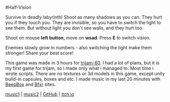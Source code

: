 #Half-Vision

Survive in deadly labyrinth!
Shoot as many shadows as you can.
They hurt you if they touch you.
They are invisible, so you have to switch the light to see them.
But without light you don't see walls, and they hurt too.

Shoot on mouse **left button**, move on **wsad**.
Press **E** to switch vision.

Enemies slowly grow in numbers - also switching the light make them stronger!
Share your best score!

This game was made in 3 hours for [trijam-60](https://itch.io/jam/trijam-60).
I had a lot of plans, but it is my first game for trijam, so i made only what i managed to.
Most time i wrote scripts.
There are no textures or 3d models in this game, except unity build-in capsules, boxes and etc.
I made music in my last 20 minutes with [BeepBox](https://www.beepbox.co/) and [Bfxr](https://www.bfxr.net) sites.

[music1](https://www.beepbox.co/#8n31s0k0l00e03t2mm0a7g0fj07i0r1o3210T1v1L4uacq1d1fay0z1C0c0AbF6B0V1Q2580PfffaE2226T5v1L4ua2q3d7f7y6z1C0c4h0HKTTz99irrqih90T5v4L4u41q1d5f9y1z7C1c0h0H_RJSIrsAArrrrrT2v1L4u15q0d1f8y0z1C2w0b4x800000000h4g000000014h000000004x800000000p21kAqqf8WaWOe18VczAjwV7rhrqhSAth7ms61cJd7OnM9visu0BWqfELAzbAPbHbM4RQRV1HQ6LduwzH8WieAz0) | [music2](https://www.beepbox.co/#8n31s0k0l00e03t2mm0a7g0fj07i0r1o3210T5v1L4ua0q3d7f7y4z1C0c4h0HTP9Bx99sp99900T5v1L4ua2q3d7f7y6z1C0c4h0HKTTz99irrqih90T5v4L4u41q1d5f9y1z7C1c0h0H_RJSIrsAArrrrrT2v1L4u15q0d1f8y0z1C2w0b4x800000000h4g000000014h000000004x800000000p210Aqqf8WaWOe18VczAjwV7rhrqhSAth7ms61cJd7OnM9visu0BWqfELAzbAPbHbM00) | [GitHub](https://github.com/TupiNUMBooR/trijam-60) | [itch.io](https://tupinumboor.itch.io/half-vision)
